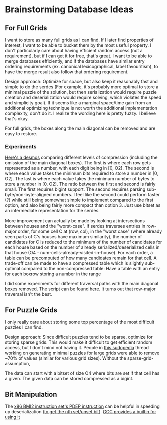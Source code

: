 # Brainstorming Database Ideas

## For Full Grids

I want to store as many full grids as I can find. If I later find properties of interest, I want to be able to bucket them by the most useful property. I don't particularly care about having efficient random access (not a requirement), but if I can get it for free, that's great. I want to be able to merge databases efficiently, and if the databases have similar entry ordering requirements (ex. canonical lexicographical, label favouritism), to have the merge result also follow that ordering requirement.

Design approach: Optimize for space, but also keep it reasonably fast and simple to do the serdes (For example, it's probably more optimal to store a minimal puzzle of the solution, but then serialization would require puzzle creation and deserialization would require solving, which violates the speed and simplicity goal). If it seems like a marginal space/time gain from an additional optimizing technique is not worth the additional implementation complexity, don't do it. I realize the wording here is pretty fuzzy. I believe that's okay.

For full grids, the boxes along the main diagonal can be removed and are easy to restore.

### Experiments

[Here's a desmos](https://www.desmos.com/calculator/ldtxq1wipc) comparing different levels of compression (including the omission of the main diagonal boxes). The first is where each row gets represented as a number, with each digit being in [0, O2]. The second is where each value takes the minimum bits required to store a number in [0, O2]. The last is where each value takes the minimum number of bytes to store a number in [0, O2]. The ratio between the first and second is fairly small. The first requires bigint support. The second requires parsing sub-byte/non-byte-aligned numbers. I feel like the second could perform faster (?) while still being somewhat simple to implement compared to the first option, and also being fairly more compact than option 3. Just use bitset as an intermediate representation for the serdes.

More improvement can actually be made by looking at intersections between houses and the "worst-case". If serdes traverses entries in row-major order, for some cell C at (row, col), in the "worst case" (where already seen parts of C's houses have maximum similarity), the number of candidates for C is reduced to the minimum of the number of candidates for each house based on the number of already serialized/deserialized cells in that house (O4 - num-cells-already-visited-in-house). For each order, a table can be precomputed of how many candidates remain for that cell. A trade-off can be made to have a compressed table which is slightly sub-optimal compared to the non-compressed table: Have a table with an entry for each boxrow storing a number in the range

I did some experiments for different traversal paths with the main diagonal boxes removed. The script can be found [here](./db_paths_experiment.js). It turns out that row-major traversal isn't the best.

## For Puzzle Grids

I only really care about storing some top percentage of the most difficult puzzles I can find.

Design approach: Since difficult puzzles tend to be sparse, optimize for storing sparse grids. This would make it difficult to get efficient random access, but I don't mind not having it. People in [this sudopedia](http://forum.enjoysudoku.com/giant-sudoku-s-16x16-25x25-36x36-100x100-t6578-150.html) thread working on generating minimal puzzles for large grids were able to remove ~70% of values (similar for various grid sizes). Without the sparse-grid-assumption,

The data can start with a bitset of size O4 where bits are set if that cell has a given. The given data can be stored compressed as a bigint.

## Bit Manipulation

The [x86 BMI2 instruction set's PDEP instruction](https://en.wikipedia.org/wiki/X86_Bit_manipulation_instruction_set#Parallel_bit_deposit_and_extract) can be helpful in speeding up deserialization ([to get the nth set/unset bit](https://stackoverflow.com/questions/7669057/find-nth-set-bit-in-an-int)). [GCC provides a builtin for using it](https://gcc.gnu.org/onlinedocs/gcc/x86-Built-in-Functions.html#x86-Built-in-Functions)
